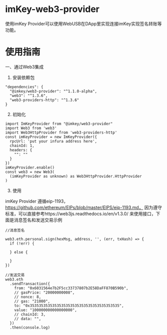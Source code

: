 # imKey-web3-provider
使用imKey Provider可以使用WebUSB在DApp里实现连接imKey实现签名转账等功能。

# 使用指南
一、通过Web3集成
1. 安装依赖包
  ```
  "dependencies": {
    "@imkey/web3-provider": "^1.1.0-alpha",
    "web3": "^1.3.6",
    "web3-providers-http": "^1.3.6"
  }
  ```
2. 初始化
```
import ImKeyProvider from "@imkey/web3-provider"
import Web3 from 'web3'
import Web3HttpProvider from 'web3-providers-http'
const imKeyProvider = new ImKeyProvider({
  rpcUrl: 'put your infura address here',
  chainId: 1,
  headers: {
    "": ""
  }
})
imKeyProvider.enable()
const web3 = new Web3(
  (imKeyProvider as unknown) as Web3HttpProvider.HttpProvider
)
```
3. 使用

imKey Provider 遵循eip-1193，https://github.com/ethereum/EIPs/blob/master/EIPS/eip-1193.md，
因为遵守标准，可以直接参考https://web3js.readthedocs.io/en/v1.3.0/ 来使用接口，下面是消息签名和发送交易示例

```
//消息签名

web3.eth.personal.sign(hexMsg, address, '', (err, txHash) => {
  if (!err) {
    
  } else {
  
  }
})

//发送交易
web3.eth
  .sendTransaction({
    from: "0x6031564e7b2F5cc33737807b2E58DaFF870B590b",
    // gasPrice: "20000000008",
    // nonce: 8,
    // gas: "21000",
    to: "0x3535353535353535353535353535353535353535",
    value: "100000000000000000",
    // chainId: 3,
    // data: "",
  })
  .then(console.log)
```
